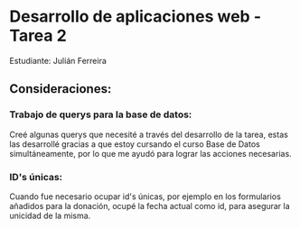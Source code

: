 # Desarrollo de aplicaciones web - Tarea 2
Estudiante: Julián Ferreira

## Consideraciones:

### Trabajo de querys para la base de datos:
Creé algunas querys que necesité a través del desarrollo de la tarea, estas las desarrollé gracias a que estoy cursando el curso Base de Datos simultáneamente, por lo que me ayudó para lograr las acciones necesarias.

### ID's únicas:
Cuando fue necesario ocupar id's únicas, por ejemplo en los formularios añadidos para la donación, ocupé la fecha actual como id, para asegurar la unicidad de la misma.

